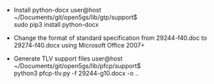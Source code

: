 
* Install python-docx
user@host ~/Documents/git/open5gs/lib/gtp/support$ \
    sudo pip3 install python-docx

* Change the format of standard specification 
  from 29244-f40.doc to 29274-f40.docx 
  using Microsoft Office 2007+

* Generate TLV support files
user@host ~/Documents/git/open5gs/lib/pfcp/support$ \
    python3 pfcp-tlv.py -f 29244-g10.docx -o ..

